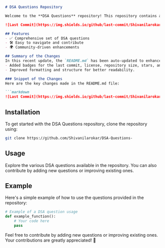 ```markdown
# DSA Questions Repository

Welcome to the **DSA Questions** repository! This repository contains a comprehensive set of Data Structures and Algorithms (DSA) questions designed to help you improve your coding skills.

![Last Commit](https://img.shields.io/github/last-commit/Shivanilarokar/DSA-Questions-) ![License](https://img.shields.io/badge/license-MIT-blue) ![GitHub Repo size](https://img.shields.io/github/repo-size/Shivanilarokar/DSA-Questions-) ![GitHub stars](https://img.shields.io/github/stars/Shivanilarokar/DSA-Questions-?style=social) ![GitHub forks](https://img.shields.io/github/forks/Shivanilarokar/DSA-Questions-?style=social)

## Features
- ✅ Comprehensive set of DSA questions
- 🛠️ Easy to navigate and contribute
- 🌍 Community-driven enhancements

## Summary of the Changes
In this recent update, the `README.md` has been auto-updated to enhance its presentation and clarity. Notable changes include:
- Added badges for the last commit, license, repository size, stars, and forks to improve visibility and engagement.
- Improved formatting and structure for better readability.

### Snippet of the Changes
Here are the key changes made in the README.md file:

```markdown
![Last Commit](https://img.shields.io/github/last-commit/Shivanilarokar/DSA-Questions-) ![License](https://img.shields.io/badge/license-MIT-blue) ![GitHub Repo size](https://img.shields.io/github/repo-size/Shivanilarokar/DSA-Questions-) ![GitHub stars](https://img.shields.io/github/stars/Shivanilarokar/DSA-Questions-?style=social) ![GitHub forks](https://img.shields.io/github/forks/Shivanilarokar/DSA-Questions-?style=social)
```

## Installation
To get started with the DSA Questions repository, clone the repository using:

```bash
git clone https://github.com/Shivanilarokar/DSA-Questions-
```

## Usage
Explore the various DSA questions available in the repository. You can also contribute by adding new questions or improving existing ones.

## Example
Here's a simple example of how to use the questions provided in the repository:

```python
# Example of a DSA question usage
def example_function():
    # Your code here
    pass
```

Feel free to contribute by adding new questions or improving existing ones. Your contributions are greatly appreciated! 🚀
```